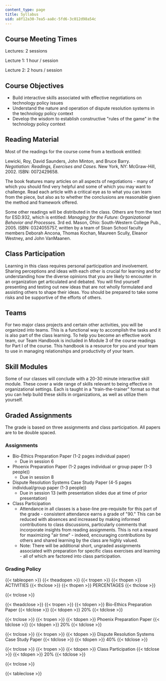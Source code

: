 ```yaml
---
content_type: page
title: Syllabus
uid: a8f12a30-7ea5-aa8c-5fd6-3c012d98a54c
---
```


Course Meeting Times
--------------------

Lectures: 2 sessions

Lecture 1: 1 hour / session

Lecture 2: 2 hours / session

Course Objectives
-----------------

*   Build interactive skills associated with effective negotiations on technology policy issues
*   Understand the nature and operation of dispute resolution systems in the technology policy context
*   Develop the wisdom to establish constructive "rules of the game" in the technology policy context

Reading Material
----------------

Most of the readings for the course come from a textbook entitled:

Lewicki, Roy, David Saunders, John Minton, and Bruce Barry. _Negotiation: Readings, Exercises and Cases._ New York, NY: McGraw-Hill, 2002. ISBN: 0072429658.

The book features many articles on all aspects of negotiations - many of which you should find very helpful and some of which you may want to challenge. Read each article with a critical eye as to what you can learn from the piece, but also as to whether the conclusions are reasonable given the method and framework offered.

Some other readings will be distributed in the class. Others are from the text for ESD.932, which is entitled: _Managing for the Future: Organizational Behavior and Processes._ 3rd ed. Mason, Ohio: South-Western College Pub., 2005. ISBN: 0324055757, written by a team of Sloan School faculty members Deborah Ancona, Thomas Kochan, Maureen Scully, Eleanor Westney, and John VanMaanen.

Class Participation
-------------------

Learning in this class requires personal participation and involvement. Sharing perceptions and ideas with each other is crucial for learning and for understanding how the diverse opinions that you are likely to encounter in an organization get articulated and debated. You will find yourself presenting and testing out new ideas that are not wholly formulated and assisting others to shape their ideas. You should be prepared to take some risks and be supportive of the efforts of others.

Teams
-----

For two major class projects and certain other activities, you will be organized into teams. This is a functional way to accomplish the tasks and it is also part of the class learning. To help you become an effective work team, our Team Handbook is included in Module 3 of the course readings for Part I of the course. This handbook is a resource for you and your team to use in managing relationships and productivity of your team.

Skill Modules
-------------

Some of our classes will conclude with a 20-30 minute interactive skill module. These cover a wide range of skills relevant to being effective in organizational settings. Each is taught in a "train-the-trainer" format so that you can help build these skills in organizations, as well as utilize them yourself.

Graded Assignments
------------------

The grade is based on three assignments and class participation. All papers are to be double spaced.

### Assignments

*   Bio-Ethics Preparation Paper (1-2 pages individual paper)
    *   Due in session 6
*   Phoenix Preparation Paper (1-2 pages individual or group paper (1-3 people))
    *   Due in session 8
*   Dispute Resolution Systems Case Study Paper (4-5 pages individual/group paper (1-3 people))
    *   Due in session 13 (with presentation slides due at time of prior presentation)
*   Class Participation
    *   Attendance in all classes is a base-line pre-requisite for this part of the grade - consistent attendance earns a grade of "90." This can be reduced with absences and increased by making informed contributions to class discussions, particularly comments that incorporate insights from reading assignments. This is not a reward for maximizing "air time" - indeed, encouraging contributions by others and shared learning by the class are highly valued.
    *   Note: There will be additional short, ungraded assignments associated with preparation for specific class exercises and learning - all of which are factored into class participation.

### Grading Policy

{{< tableopen >}}
{{< theadopen >}}
{{< tropen >}}
{{< thopen >}}
ACTIVITIES
{{< thclose >}}
{{< thopen >}}
PERCENTAGES
{{< thclose >}}

{{< trclose >}}

{{< theadclose >}}
{{< tropen >}}
{{< tdopen >}}
Bio-Ethics Preparation Paper
{{< tdclose >}}
{{< tdopen >}}
20%
{{< tdclose >}}

{{< trclose >}}
{{< tropen >}}
{{< tdopen >}}
Phoenix Preparation Paper
{{< tdclose >}}
{{< tdopen >}}
20%
{{< tdclose >}}

{{< trclose >}}
{{< tropen >}}
{{< tdopen >}}
Dispute Resolution Systems Case Study Paper
{{< tdclose >}}
{{< tdopen >}}
40%
{{< tdclose >}}

{{< trclose >}}
{{< tropen >}}
{{< tdopen >}}
Class Participation
{{< tdclose >}}
{{< tdopen >}}
20%
{{< tdclose >}}

{{< trclose >}}

{{< tableclose >}}